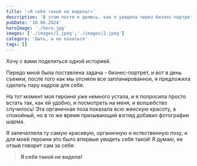 ```yaml
---
title: '«Я себя такой не видела!»'
description: 'В этом посте я делюсь, как я увидела через бизнес-портрет то, что прячется внутри'
pubDate: '10.06.2024'
heroImage: './hero.jpg'
images: ['./images/1.jpeg','./images/2.jpeg']
category: 'Быть, а не казаться'
tags: []
---
```




Хочу с вами поделиться одной историей.

Передо мной была поставлена задача - бизнес-портрет, и вот в день съемки, после того как мы отсняли все запланированное, я предложила сделать пару кадров для себя.

На тот момент моя героиня уже немного устала, и я попросила просто встать так, как ей удобно, и посмотреть на меня, и волшебство случилось! Эта органичная поза показала всю женскую красоту, а спокойный, но в то же время призывающий взгляд добавил фотографии шарма. 

Я запечатлела ту самую красивую, органичную и естественную позу, и для моей героини это было впервые увидеть себя такой! Я думаю, ее отзыв говорит сам за себя: 

> **Я себя такой не видела!**
